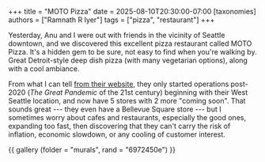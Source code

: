 +++
title = "MOTO Pizza"
date = 2025-08-10T20:30:00-07:00
[taxonomies]
authors = ["Ramnath R Iyer"]
tags = ["pizza", "restaurant"]
+++

Yesterday, Anu and I were out with friends in the vicinity of Seattle downtown, and we discovered
this excellent pizza restaurant called MOTO Pizza. It's a hidden gem to be sure, not easy to find
when you're walking by. Great Detroit-style deep dish pizza (with many vegetarian options), along
with a cool ambiance.

From what I can tell [from their website](https://motopizza.com/moto-history/), they only started
operations post-2020 (*The Great Pandemic* of the 21st century) beginning with their West Seattle
location, and now have 5 stores with 2 more "coming soon". That sounds great --- they even have a
Bellevue Square store --- but I sometimes worry about cafes and restaurants, especially the good
ones, expanding too fast, then discovering that they can't carry the risk of inflation, economic
slowdown, or any cooling of customer interest.

{{ gallery (folder = "murals", rand = "6972450e") }}
